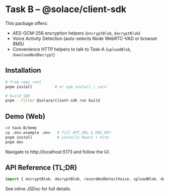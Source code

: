# Task B – @solace/client-sdk

This package offers:

* AES-GCM-256 encryption helpers (`encryptBlob`, `decryptBlob`)
* Voice Activity Detection (auto-selects Node WebRTC-VAD or browser RMS)
* Convenience HTTP helpers to talk to Task-A (`uploadBlob`, `downloadAndDecrypt`)

## Installation

```bash
# from repo root
pnpm install          # or npm install / yarn

# build SDK
pnpm --filter @solace/client-sdk run build
```

## Demo (Web)

```bash
cd task-B/demo
cp .env.example .env   # fill API_URL & ENC_KEY
pnpm install           # installs React + Vite
pnpm dev
```

Navigate to http://localhost:5173 and follow the UI.

## API Reference (TL;DR)

```ts
import { encryptBlob, decryptBlob, recordAndDetectVoice, uploadBlob, downloadAndDecrypt } from '@solace/client-sdk';
```

See inline JSDoc for full details. 